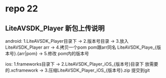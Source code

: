 # repo 22
## LiteAVSDK_Player 新包上传说明
  android: 
  1.LiteAVSDK_Player目录下 -> 
  2.版本号目录 ->
  3.放入 LiteAVSDK_Player arr -> 
  4.拷贝一个pom pom跟arr同名 LiteAVSDK_Playe_{版本号}.{arr|pom} ->
  5.修改 pom内的版本号
  
  ios:
  1.frameworks目录下 -> 
  2.LiteAVSDK_Player_iOS_{版本号}目录下 放需要的.xcframework ->
  3.压缩LiteAVSDK_Player_iOS_{版本号}.zip 提交到git